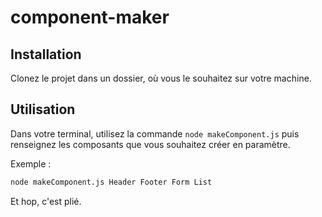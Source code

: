 # component-maker

## Installation 
Clonez le projet dans un dossier, où vous le souhaitez sur votre machine. 

## Utilisation
Dans votre terminal, utilisez la commande ```node makeComponent.js``` puis renseignez les composants que vous souhaitez créer en paramètre.

Exemple : 
```zsh
node makeComponent.js Header Footer Form List
```

Et hop, c'est plié. 